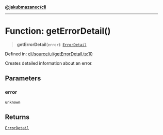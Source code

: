 [**@jakubmazanec/cli**](../README.md)

---

# Function: getErrorDetail()

> **getErrorDetail**(`error`): [`ErrorDetail`](../type-aliases/ErrorDetail.md)

Defined in:
[cli/source/ui/getErrorDetail.ts:10](https://github.com/jakubmazanec/tools/blob/412167e80a7675933e43d5220a19d05130301e2d/packages/cli/source/ui/getErrorDetail.ts#L10)

Creates detailed information about an error.

## Parameters

### error

`unknown`

## Returns

[`ErrorDetail`](../type-aliases/ErrorDetail.md)
